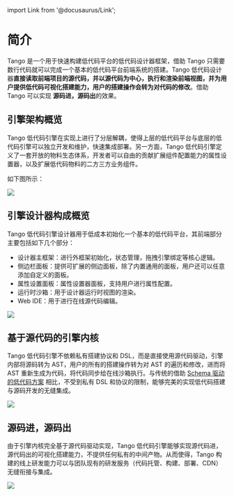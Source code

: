 import Link from '@docusaurus/Link';

# 简介

Tango 是一个用于快速构建低代码平台的低代码设计器框架，借助 Tango 只需要数行代码就可以完成一个基本的低代码平台前端系统的搭建。Tango 低代码设计器**直接读取前端项目的源代码，并以源代码为中心，执行和渲染前端视图，并为用户提供低代码可视化搭建能力，用户的搭建操作会转为对代码的修改**。借助 Tango 可以实现 **源码进，源码出**的效果。

## 引擎架构概览

Tango 低代码引擎在实现上进行了分层解耦，使得上层的低代码平台与底层的低代码引擎可以独立开发和维护，快速集成部署。另一方面，Tango 低代码引擎定义了一套开放的物料生态体系，开发者可以自由的贡献扩展组件配置能力的属性设置器，以及扩展低代码物料的二方三方业务组件。

如下图所示：

<img src="https://p6.music.126.net/obj/wonDlsKUwrLClGjCm8Kx/18236990116/aabf/8a16/28ee/f0fd29a84c7aa40bb26383cdef12b88c.png" />

## 引擎设计器构成概览

Tango 低代码引擎设计器用于低成本初始化一个基本的低代码平台，其前端部分主要包括如下几个部分：

- 设计器主框架：进行外框架初始化，状态管理，拖拽引擎绑定等核心逻辑。
- 侧边栏面板：提供可扩展的侧边面板，除了内置通用的面板，用户还可以任意添加自定义的面板。
- 属性设置面板：属性设置器面板，支持用户进行属性配置。
- 运行时沙箱：用于设计器运行时视图的渲染。
- Web IDE：用于进行在线源代码编辑。

<img src="https://p6.music.126.net/obj/wonDlsKUwrLClGjCm8Kx/30108642346/b8cf/e86d/ef5a/514d90b722b5d8dc0e18516ed594a07b.png" />

## 基于源代码的引擎内核

Tango 低代码引擎不依赖私有搭建协议和 DSL，而是直接使用源代码驱动，引擎内部将源码转为 AST，用户的所有的搭建操作转为对 AST 的遍历和修改，进而将 AST 重新生成为代码，将代码同步给在线沙箱执行。与传统的借助 [Schema 驱动的低代码方案](https://mp.weixin.qq.com/s/yqYey76qLGYPfDtpGkVFfA) 相比，不受到私有 DSL 和协议的限制，能够完美的实现低代码搭建与源码开发的无缝集成。

<img src="https://p5.music.126.net/obj/wonDlsKUwrLClGjCm8Kx/13140534982/ee2e/f42c/cc9a/184e2918a011b57d46e6c64a2722fa44.png" />

## 源码进，源码出

由于引擎内核完全基于源代码驱动实现，Tango 低代码引擎能够实现源代码进，源代码出的可视化搭建能力，不提供任何私有的中间产物。从而使得，Tango 构建的线上研发能力可以与团队现有的研发服务（代码托管、构建、部署、CDN）无缝衔接与集成。

<img src="https://p6.music.126.net/obj/wonDlsKUwrLClGjCm8Kx/13208022400/b809/b82e/77b0/5e4fe78a8f11c8ed89c9ec9ced43e845.png" />

